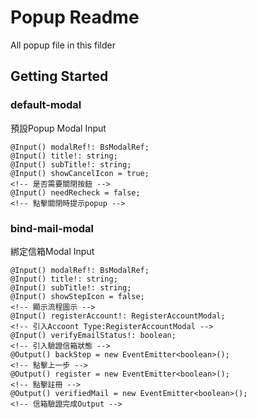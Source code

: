 # Popup Readme

All popup file in this filder

## Getting Started

### default-modal

預設Popup Modal Input

```
@Input() modalRef!: BsModalRef;
@Input() title!: string;
@Input() subTitle!: string;
@Input() showCancelIcon = true;
<!-- 是否需要關閉按鈕 -->
@Input() needRecheck = false;
<!-- 點擊關閉時提示popup -->
``` 

### bind-mail-modal
綁定信箱Modal Input

```
@Input() modalRef!: BsModalRef;
@Input() title!: string;
@Input() subTitle!: string;
@Input() showStepIcon = false;
<!-- 顯示流程圖示 -->
@Input() registerAccount!: RegisterAccountModal;
<!-- 引入Accoont Type:RegisterAccountModal -->
@Input() verifyEmailStatus!: boolean;
<!-- 引入驗證信箱狀態 -->
@Output() backStep = new EventEmitter<boolean>();
<!-- 點擊上一步 -->
@Output() register = new EventEmitter<boolean>();
<!-- 點擊註冊 -->
@Output() verifiedMail = new EventEmitter<boolean>();
<!-- 信箱驗證完成Output -->
```
